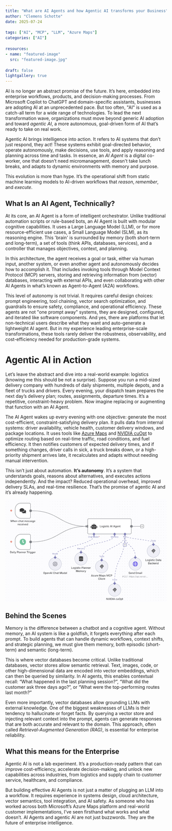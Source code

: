 ```yaml
---
title: "What are AI Agents and how Agentic AI transforms your Business"
author: "Clemens Schotte"
date: 2025-07-24

tags: ["AI", "MCP", "LLM", "Azure Maps"]
categories: ["AI"]

resources:
- name: "featured-image"
  src: "featured-image.jpg"

draft: false
lightgallery: true
---
```


AI is no longer an abstract promise of the future. It’s here, embedded into enterprise workflows, products, and decision-making processes. From Microsoft Copilot to ChatGPT and domain-specific assistants, businesses are adopting AI at an unprecedented pace. But too often, "AI" is used as a catch-all term for a wide range of technologies. To lead the next transformation wave, organizations must move beyond generic AI adoption and toward *agentic AI*, a more autonomous, goal-driven form of AI that’s ready to take on real work.

Agentic AI brings intelligence into action. It refers to AI systems that don’t just respond, they act! These systems exhibit goal-directed behavior, operate autonomously, make decisions, use tools, and apply reasoning and planning across time and tasks. In essence, an *AI Agent* is a digital co-worker, one that doesn’t need micromanagement, doesn't take lunch breaks, and adapts to dynamic environments with memory and purpose.

This evolution is more than hype. It’s the operational shift from static machine learning models to AI-driven workflows that *reason*, *remember*, and *execute*.

## What Is an AI Agent, Technically?

At its core, an AI Agent is a form of intelligent orchestrator. Unlike traditional automation scripts or rule-based bots, an AI Agent is built with modular cognitive capabilities. It uses a Large Language Model (LLM), or for more resource-efficient use cases, a Small Language Model (SLM), as its reasoning engine. This 'brain' is surrounded by memory (both short-term and long-term), a set of tools (think APIs, databases, services), and a controller that manages objectives, context, and planning.

In this architecture, the agent receives a goal or task, either via human input, another system, or even another agent and autonomously decides how to accomplish it. That includes invoking tools through Model Context Protocol (MCP) servers, storing and retrieving information from (vector) databases, interacting with external APIs, and even collaborating with other AI Agents in what’s known as Agent-to-Agent (A2A) workflows.

This level of autonomy is not trivial. It requires careful design choices: prompt engineering, tool chaining, vector search optimization, and guardrails to ensure safety, compliance, and operational efficiency. These agents are not "one prompt away" systems, they are designed, configured, and iterated like software components. And yes, there are platforms that let non-technical users describe what they want and auto-generate a lightweight AI agent. But in my experience leading enterprise-scale transformations, these tools rarely deliver the robustness, observability, and cost-efficiency needed for production-grade systems.

# Agentic AI in Action

Let’s leave the abstract and dive into a real-world example: logistics (knowing me this should be not a surprise). Suppose you run a mid-sized delivery company with hundreds of daily shipments, multiple depots, and a fleet of trucks and drivers. Every evening, your dispatch team prepares the next day’s delivery plan; routes, assignments, departure times. It’s a repetitive, constraint-heavy problem. Now imagine replacing or augmenting that function with an AI Agent.

The AI Agent wakes up every evening with one objective: generate the most cost-efficient, constraint-satisfying delivery plan. It pulls data from internal systems: driver availability, vehicle health, customer delivery windows, and package locations. It uses tools like [Azure Maps](https://www.azuremaps.com/) and [NVIDIA cuOpt](https://clemens.ms/multi-itinerary-optimization/) to optimize routing based on real-time traffic, road conditions, and fuel efficiency. It then notifies customers of expected delivery times, and if something changes, driver calls in sick, a truck breaks down, or a high-priority shipment arrives late, it recalculates and adapts without needing manual intervention.

This isn’t just about automation. **It’s autonomy**. It’s a system that understands goals, reasons about alternatives, and executes actions independently. And the impact? Reduced operational overhead, improved delivery SLAs, and real-time resilience. That’s the promise of agentic AI and it’s already happening.

![AI Agent in n8n](ai_agent.png)

## Behind the Scenes

Memory is the difference between a chatbot and a cognitive agent. Without memory, an AI system is like a goldfish, it forgets everything after each prompt. To build agents that can handle dynamic workflows, context shifts, and strategic planning, we must give them memory, both episodic (short-term) and semantic (long-term).

This is where vector databases become critical. Unlike traditional databases, vector stores allow semantic retrieval. Text, images, code, or other high-dimensional data are encoded into vector embeddings, which can then be queried by similarity. In AI agents, this enables contextual recall: “What happened in the last planning session?”, “What did the customer ask three days ago?”, or “What were the top-performing routes last month?”

Even more importantly, vector databases allow grounding LLMs with external knowledge. One of the biggest weaknesses of LLMs is their tendency to hallucinate or forget facts. By querying a vector store and injecting relevant context into the prompt, agents can generate responses that are both accurate and relevant to the domain. This approach, often called *Retrieval-Augmented Generation (RAG)*, is essential for enterprise reliability.

## What this means for the Enterprise

Agentic AI is not a lab experiment. It’s a production-ready pattern that can improve cost-efficiency, accelerate decision-making, and unlock new capabilities across industries, from logistics and supply chain to customer service, healthcare, and compliance.

But building effective AI Agents is not just a matter of plugging an LLM into a workflow. It requires experience in systems design, cloud architecture, vector semantics, tool integration, and AI safety. As someone who has worked across both Microsoft’s Azure Maps platform and real-world customer implementations, I’ve seen firsthand what works and what doesn’t. AI Agents and agentic AI are not just buzzwords. They are the future of enterprise intelligence.